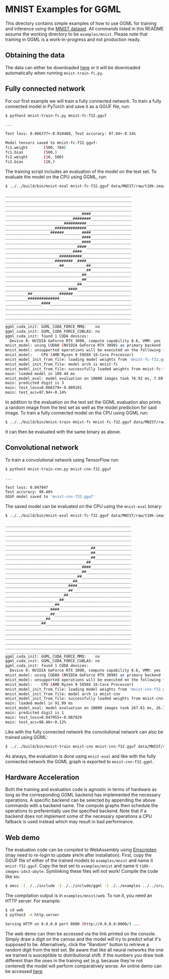 # MNIST Examples for GGML

This directory contains simple examples of how to use GGML for training and inference using the [MNIST dataset](https://yann.lecun.com/exdb/mnist/).
All commands listed in this README assume the working directory to be `examples/mnist`.
Please note that training in GGML is a work-in-progress and not production ready.

## Obtaining the data

The data can either be downloaded [here](https://yann.lecun.com/exdb/mnist/) or it will be downloaded automatically when running `mnist-train-fc.py`.

## Fully connected network

For our first example we will train a fully connected network.
To train a fully connected model in PyTorch and save it as a GGUF file, run:

```bash
$ python3 mnist-train-fc.py mnist-fc-f32.gguf

...

Test loss: 0.066377+-0.010468, Test accuracy: 97.94+-0.14%

Model tensors saved to mnist-fc-f32.gguf:
fc1.weight       (500, 784)
fc1.bias         (500,)
fc2.weight       (10, 500)
fc2.bias         (10,)
```

The training script includes an evaluation of the model on the test set.
To evaluate the model on the CPU using GGML, run:

```bash
$ ../../build/bin/mnist-eval mnist-fc-f32.gguf data/MNIST/raw/t10k-images-idx3-ubyte data/MNIST/raw/t10k-labels-idx1-ubyte

________________________________________________________
________________________________________________________
________________________________________________________
________________________________________________________
__________________________________####__________________
______________________________########__________________
__________________________##########____________________
______________________##############____________________
____________________######________####__________________
__________________________________####__________________
__________________________________####__________________
________________________________####____________________
______________________________####______________________
________________________##########______________________
______________________########__####____________________
________________________##__________##__________________
____________________________________##__________________
__________________________________##____________________
__________________________________##____________________
________________________________##______________________
____________________________####________________________
__________##____________######__________________________
__________##############________________________________
________________####____________________________________
________________________________________________________
________________________________________________________
________________________________________________________
________________________________________________________
ggml_cuda_init: GGML_CUDA_FORCE_MMQ:    no
ggml_cuda_init: GGML_CUDA_FORCE_CUBLAS: no
ggml_cuda_init: found 1 CUDA devices:
  Device 0: NVIDIA GeForce RTX 3090, compute capability 8.6, VMM: yes
mnist_model: using CUDA0 (NVIDIA GeForce RTX 3090) as primary backend
mnist_model: unsupported operations will be executed on the following fallback backends (in order of priority):
mnist_model:  - CPU (AMD Ryzen 9 5950X 16-Core Processor)
mnist_model_init_from_file: loading model weights from 'mnist-fc-f32.gguf'
mnist_model_init_from_file: model arch is mnist-fc
mnist_model_init_from_file: successfully loaded weights from mnist-fc-f32.gguf
main: loaded model in 109.44 ms
mnist_model_eval: model evaluation on 10000 images took 76.92 ms, 7.69 us/image
main: predicted digit is 3
main: test_loss=0.066379+-0.009101
main: test_acc=97.94+-0.14%
```

In addition to the evaluation on the test set the GGML evaluation also prints a random image from the test set as well as the model prediction for said image.
To train a fully connected model on the CPU using GGML run:

``` bash
$ ../../build/bin/mnist-train mnist-fc mnist-fc-f32.gguf data/MNIST/raw/train-images-idx3-ubyte data/MNIST/raw/train-labels-idx1-ubyte
```

It can then be evaluated with the same binary as above.

## Convolutional network

To train a convolutional network using TensorFlow run:

```bash
$ python3 mnist-train-cnn.py mnist-cnn-f32.gguf

...

Test loss: 0.047947
Test accuracy: 98.46%
GGUF model saved to 'mnist-cnn-f32.gguf'
```

The saved model can be evaluated on the CPU using the `mnist-eval` binary:

```bash
$ ../../build/bin/mnist-eval mnist-fc-f32.gguf data/MNIST/raw/t10k-images-idx3-ubyte data/MNIST/raw/t10k-labels-idx1-ubyte

________________________________________________________
________________________________________________________
________________________________________________________
________________________________________________________
________________________________________________________
______________________________________##________________
______________________________________##________________
______________________________________##________________
____________________________________##__________________
__________________________________####__________________
__________________________________##____________________
________________________________##______________________
______________________________##________________________
____________________________####________________________
____________________________##__________________________
__________________________##____________________________
________________________##______________________________
______________________##________________________________
____________________####________________________________
____________________##__________________________________
__________________##____________________________________
________________##______________________________________
________________________________________________________
________________________________________________________
________________________________________________________
________________________________________________________
________________________________________________________
________________________________________________________
ggml_cuda_init: GGML_CUDA_FORCE_MMQ:    no
ggml_cuda_init: GGML_CUDA_FORCE_CUBLAS: no
ggml_cuda_init: found 1 CUDA devices:
  Device 0: NVIDIA GeForce RTX 3090, compute capability 8.6, VMM: yes
mnist_model: using CUDA0 (NVIDIA GeForce RTX 3090) as primary backend
mnist_model: unsupported operations will be executed on the following fallback backends (in order of priority):
mnist_model:  - CPU (AMD Ryzen 9 5950X 16-Core Processor)
mnist_model_init_from_file: loading model weights from 'mnist-cnn-f32.gguf'
mnist_model_init_from_file: model arch is mnist-cnn
mnist_model_init_from_file: successfully loaded weights from mnist-cnn-f32.gguf
main: loaded model in 91.99 ms
mnist_model_eval: model evaluation on 10000 images took 267.61 ms, 26.76 us/image
main: predicted digit is 1
main: test_loss=0.047955+-0.007029
main: test_acc=98.46+-0.12%
```

Like with the fully connected network the convolutional network can also be trained using GGML:

``` bash
$ ../../build/bin/mnist-train mnist-cnn mnist-cnn-f32.gguf data/MNIST/raw/train-images-idx3-ubyte data/MNIST/raw/train-labels-idx1-ubyte
```

As always, the evaluation is done using `mnist-eval` and like with the fully connected network the GGML graph is exported to `mnist-cnn-f32.ggml`.

## Hardware Acceleration

Both the training and evaluation code is agnostic in terms of hardware as long as the corresponding GGML backend has implemented the necessary operations.
A specific backend can be selected by appending the above commands with a backend name.
The compute graphs then schedule the operations to preferentially use the specified backend.
Note that if a backend does not implement some of the necessary operations a CPU fallback is used instead which may result in bad performance.

## Web demo

The evaluation code can be compiled to WebAssembly using [Emscripten](https://emscripten.org/) (may need to re-login to update `$PATH` after installation).
First, copy the GGUF file of either of the trained models to `examples/mnist` and name it `mnist-f32.gguf`.
Copy the test set to `examples/mnist` and name it `t10k-images-idx3-ubyte`.
Symlinking these files will *not* work!
Compile the code like so:

```bash
$ emcc -I../../include -I../../include/ggml -I../../examples ../../src/ggml.c ../../src/ggml-quants.c ../../src/ggml-aarch64.c mnist-common.cpp -o web/mnist.js -s EXPORTED_FUNCTIONS='["_wasm_eval","_wasm_random_digit","_malloc","_free"]' -s EXPORTED_RUNTIME_METHODS='["ccall"]' -s ALLOW_MEMORY_GROWTH=1 --preload-file mnist-f32.gguf --preload-file t10k-images-idx3-ubyte
```

The compilation output is in `examples/mnist/web`.
To run it, you need an HTTP server.
For example:

``` bash
$ cd web
$ python3 -m http.server

Serving HTTP on 0.0.0.0 port 8000 (http://0.0.0.0:8000/) ...
```

The web demo can then be accessed via the link printed on the console.
Simply draw a digit on the canvas and the model will try to predict what it's supposed to be.
Alternatively, click the "Random" button to retrieve a random digit from the test set.
Be aware that like all neural networks the one we trained is susceptible to distributional shift:
if the numbers you draw look different than the ones in the training set
(e.g. because they're not centered) the model will perform comparatively worse.
An online demo can be accessed [here](https://mnist.ggerganov.com).
